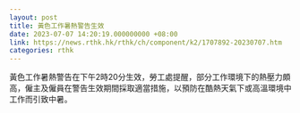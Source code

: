 ```yaml
---
layout: post
title: 黃色工作暑熱警告生效
date: 2023-07-07 14:20:19.000000000 +08:00
link: https://news.rthk.hk/rthk/ch/component/k2/1707892-20230707.htm
categories: rthk
---
```


黃色工作暑熱警告在下午2時20分生效，勞工處提醒，部分工作環境下的熱壓力頗高，僱主及僱員在警告生效期間採取適當措施，以預防在酷熱天氣下或高溫環境中工作而引致中暑。
